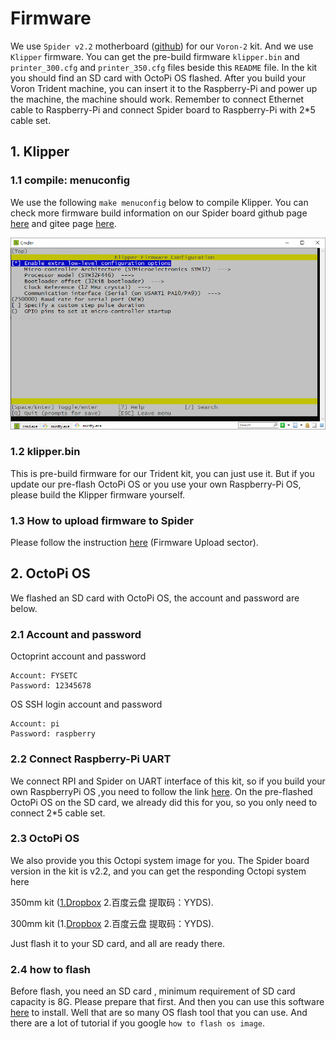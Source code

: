# Firmware

We use `Spider v2.2` motherboard ([github](https://github.com/FYSETC/FYSETC-SPIDER)) for our `Voron-2` kit. And we use `Klipper` firmware. You can get the pre-build firmware `klipper.bin` and `printer_300.cfg` and `printer_350.cfg` files beside this `README` file.  In the kit you should find an SD card with OctoPi OS flashed. After you build your Voron Trident machine, you can insert it to the Raspberry-Pi and power up the machine, the machine should work. Remember to connect Ethernet cable to Raspberry-Pi and connect Spider board to Raspberry-Pi with 2*5 cable set.  

## 1. Klipper 

### 1.1 compile: menuconfig

We use the following `make menuconfig` below to compile Klipper. You can check more firmware build information on our Spider board github page [here](https://github.com/FYSETC/FYSETC-Cheetah#klipper) and gitee page [here](https://gitee.com/fysetc-mirrors/FYSETC-Cheetah#53-upload-the-firmware).

![](klipper-32k-UART.png)

### 1.2 klipper.bin

This is pre-build firmware for our Trident kit, you can just use it. But if you update our pre-flash OctoPi OS or you use your own Raspberry-Pi OS, please build the Klipper firmware yourself.

### 1.3 How to upload firmware to Spider

Please follow the instruction [here](https://github.com/FYSETC/FYSETC-SPIDER#44--firmware-upload) (Firmware Upload sector).

## 2. OctoPi OS

We flashed an SD card with OctoPi OS, the account and password are below.

### 2.1 Account and password

Octoprint account and password

```
Account: FYSETC
Password: 12345678
```

OS SSH login account and password

```
Account: pi
Password: raspberry
```

### 2.2 Connect Raspberry-Pi UART

We connect RPI and Spider on UART interface of this kit, so if you build your own RaspberryPi OS ,you need to follow the link [here](https://github.com/FYSETC/FYSETC-SPIDER/blob/main/firmware/Klipper/Connect%20RPI%20uart.md). On the pre-flashed OctoPi OS on the SD card, we already did this for you, so you only need to connect 2*5 cable set. 

### 2.3 OctoPi OS

We also provide you this Octopi system image for you. The Spider board version in the kit is v2.2, and you can get the responding Octopi system here

350mm kit ([1.Dropbox](https://www.dropbox.com/s/za5dmh5j3lqtiyn/Voron-Trident-octoprint-klipper-spider2.2-350mm.img?dl=0) 2.百度云盘 提取码：YYDS).

300mm kit (1.[Dropbox](https://www.dropbox.com/s/0278tbmfbtlbx4l/Voron-Trident-octoprint-klipper-spider2.2-300mm.img?dl=0) 2.百度云盘 提取码：YYDS).

Just flash it to your SD card, and all are ready there.

### 2.4 how to flash

Before flash, you need an SD card , minimum requirement of SD card capacity is 8G. Please prepare that first. And then you can use this software [here](https://www.balena.io/etcher/) to install. Well that are so many OS flash tool that you can use. And there are a lot of tutorial if you google `how to flash os image`.

